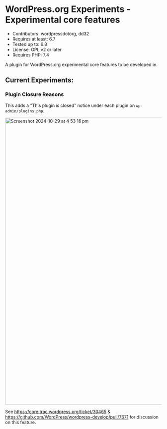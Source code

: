 # WordPress.org Experiments - Experimental core features
 * Contributors: wordpressdotorg, dd32
 * Requires at least: 6.7
 * Tested up to: 6.8
 * License: GPL v2 or later
 * Requires PHP: 7.4

A plugin for WordPress.org experimental core features to be developed in.

## Current Experiments:

### Plugin Closure Reasons

This adds a "This plugin is closed" notice under each plugin on `wp-admin/plugins.php`.

<img width="919" alt="Screenshot 2024-10-29 at 4 53 16 pm" src="https://github.com/user-attachments/assets/4e1d56ac-ed3d-46e4-b090-08e53ae24281">

See https://core.trac.wordpress.org/ticket/30465 & https://github.com/WordPress/wordpress-develop/pull/7671 for discussion on this feature.

